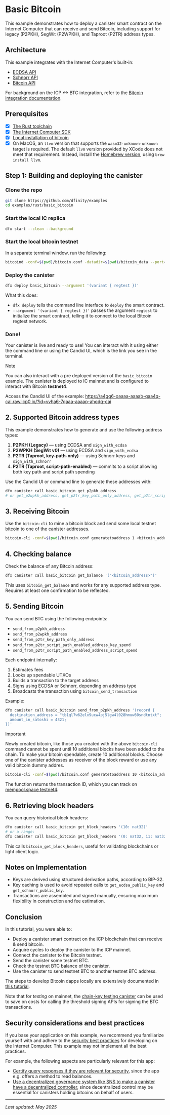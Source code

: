 # Basic Bitcoin

This example demonstrates how to deploy a canister smart contract on the Internet Computer that can receive and send Bitcoin, including support for legacy (P2PKH), SegWit (P2WPKH), and Taproot (P2TR) address types.

## Architecture

This example integrates with the Internet Computer's built-in:

- [ECDSA API](https://internetcomputer.org/docs/current/references/ic-interface-spec/#ic-ecdsa_public_key)
- [Schnorr API](https://internetcomputer.org/docs/current/references/ic-interface-spec/#ic-sign_with_schnorr)
- [Bitcoin API](https://github.com/dfinity/bitcoin-canister/blob/master/INTERFACE_SPECIFICATION.md)

For background on the ICP <-> BTC integration, refer to the [Bitcoin integration documentation](https://wiki.internetcomputer.org/wiki/Bitcoin_Integration).

## Prerequisites

- [x] [The Rust toolchain](https://www.rust-lang.org/tools/install)
- [x] [The Internet Computer SDK](https://internetcomputer.org/docs/building-apps/getting-started/install)
- [x] [Local installation of bitcoin](https://internetcomputer.org/docs/bitcoin) 
- [x] On MacOS, an `llvm` version that supports the `wasm32-unknown-unknown` target is required. The default `llvm` version provided by XCode does not meet that requirement. Instead, install the [Homebrew version](https://formulae.brew.sh/formula/llvm), using `brew install llvm`.

## Step 1: Building and deploying the canister

### Clone the repo

```bash
git clone https://github.com/dfinity/examples
cd examples/rust/basic_bitcoin
```

### Start the local IC replica

```bash
dfx start --clean --background
```

### Start the local bitcoin testnet

In a separate terminal window, run the following: 

```bash
bitcoind -conf=$(pwd)/bitcoin.conf -datadir=$(pwd)/bitcoin_data --port=18444
```

### Deploy the canister

```bash
dfx deploy basic_bitcoin --argument '(variant { regtest })'
```

What this does:

- `dfx deploy` tells the command line interface to `deploy` the smart contract.
- `--argument '(variant { regtest })'` passes the argument `regtest` to initialize the smart contract, telling it to connect to the local Bitcoin regtest network.

### Done!

Your canister is live and ready to use! You can interact with it using either the command line or using the Candid UI, which is the link you see in the terminal.

> [!NOTE]
> You can also interact with a pre deployed version of the `basic_bitcoin` example. The canister is deployed to IC mainnet and is configured to interact with Bitcoin **testnet4**.
> 
> Access the Candid UI of the example: https://a4gq6-oaaaa-aaaab-qaa4q-cai.raw.icp0.io/?id=vvha6-7qaaa-aaaap-ahodq-cai

## 2. Supported Bitcoin address types

This example demonstrates how to generate and use the following address types:

1. **P2PKH (Legacy)** — using ECDSA and `sign_with_ecdsa`
2. **P2WPKH (SegWit v0)** — using ECDSA and `sign_with_ecdsa`
3. **P2TR (Taproot, key-path-only)** — using Schnorr keys and `sign_with_schnorr`
4. **P2TR (Taproot, script-path-enabled)** — commits to a script allowing both key path and script path spending

Use the Candid UI or command line to generate these addresses with:

```bash
dfx canister call basic_bitcoin get_p2pkh_address
# or get_p2wpkh_address, get_p2tr_key_path_only_address, get_p2tr_script_path_enabled_address
```

## 3. Receiving Bitcoin

Use the `bitcoin-cli` to mine a bitcoin block and send some local testnet bitcoin to one of the canister addresses.

```bash
bitcoin-cli -conf=$(pwd)/bitcoin.conf generatetoaddress 1 <bitcoin_address>
```

## 4. Checking balance

Check the balance of any Bitcoin address:

```bash
dfx canister call basic_bitcoin get_balance '("<bitcoin_address>")'
```

This uses `bitcoin_get_balance` and works for any supported address type. Requires at least one confirmation to be reflected.

## 5. Sending Bitcoin

You can send BTC using the following endpoints:

- `send_from_p2pkh_address`
- `send_from_p2wpkh_address`
- `send_from_p2tr_key_path_only_address`
- `send_from_p2tr_script_path_enabled_address_key_spend`
- `send_from_p2tr_script_path_enabled_address_script_spend`

Each endpoint internally:

1. Estimates fees
2. Looks up spendable UTXOs
3. Builds a transaction to the target address
4. Signs using ECDSA or Schnorr, depending on address type
5. Broadcasts the transaction using `bitcoin_send_transaction`

Example:

```bash
dfx canister call basic_bitcoin send_from_p2pkh_address '(record {
  destination_address = "tb1ql7w62elx9ucw4pj5lgw4l028hmuw80sndtntxt";
  amount_in_satoshi = 4321;
})'
```

> [!IMPORTANT]
> Newly created bitcoin, like those you created with the above `bitcoin-cli` command cannot be spent until 10 additional blocks have been added to the chain. To make your bitcoin spendable, create 10 additional blocks. Choose one of the canister addresses as receiver of the block reward or use any valid bitcoin dummy addres.
> 
> ```bash
> bitcoin-cli -conf=$(pwd)/bitcoin.conf generatetoaddress 10 <bitcoin_address>
> ```

The function returns the transaction ID, which you can track on [mempool.space testnet4](https://mempool.space/testnet4/).

## 6. Retrieving block headers

You can query historical block headers:

```bash
dfx canister call basic_bitcoin get_block_headers '(10: nat32)'
# or a range:
dfx canister call basic_bitcoin get_block_headers '(0: nat32, 11: nat32)'
```

This calls `bitcoin_get_block_headers`, useful for validating blockchains or light client logic.

## Notes on Implementation

- Keys are derived using structured derivation paths, according to BIP-32.
- Key caching is used to avoid repeated calls to `get_ecdsa_public_key` and `get_schnorr_public_key`.
- Transactions are assembled and signed manually, ensuring maximum flexibility in construction and fee estimation.

## Conclusion

In this tutorial, you were able to:

- Deploy a canister smart contract on the ICP blockchain that can receive & send bitcoin.
- Acquire cycles to deploy the canister to the ICP mainnet.
- Connect the canister to the Bitcoin testnet.
- Send the canister some testnet BTC.
- Check the testnet BTC balance of the canister.
- Use the canister to send testnet BTC to another testnet BTC address.

The steps to develop Bitcoin dapps locally are extensively documented in [this tutorial](https://internetcomputer.org/docs/current/developer-docs/integrations/bitcoin/local-development).

Note that for _testing_ on mainnet, the [chain-key testing canister](https://github.com/dfinity/chainkey-testing-canister) can be used to save on costs for calling the threshold signing APIs for signing the BTC transactions.

## Security considerations and best practices

If you base your application on this example, we recommend you familiarize yourself with and adhere to the [security best practices](https://internetcomputer.org/docs/current/references/security/) for developing on the Internet Computer. This example may not implement all the best practices.

For example, the following aspects are particularly relevant for this app:

- [Certify query responses if they are relevant for security](https://internetcomputer.org/docs/current/references/security/general-security-best-practices#certify-query-responses-if-they-are-relevant-for-security), since the app e.g. offers a method to read balances.
- [Use a decentralized governance system like SNS to make a canister have a decentralized controller](https://internetcomputer.org/docs/current/developer-docs/security/security-best-practices/overview), since decentralized control may be essential for canisters holding bitcoins on behalf of users.

---

_Last updated: May 2025_
